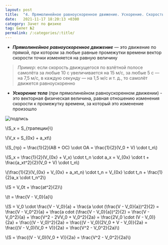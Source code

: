 ```yaml
---
layout: post
title:  "4. Прямолинейное равноускоренное движение. Ускорение. Скорость и перемещение при равноускоренном движении. Графическое представление прямолинейного равноускоренного механического движения"
date:   2021-11-17 18:20:13 +0300
category: Зачет по физике 
tag: Билет №2
permalink: /:categories/:title/
---
```




- ***Прямолинейное равноускоренное движение*** — это движение по прямой, при котором за любые равные промежутки времени вектор скорости точки изменяется на равную величину
> *Пример*: если скорость движущегося по взлётной полосе самолёта за любые 10 с увеличивается на 15 м/с, за любые 5 с — на 7,5 м/с, в каждую секунду — на 1,5 м/с и т. д., то самолёт движется равноускоренно

- ***Ускорение тела*** (при прямолинейном равноускоренном движении) - это векторная физическая величина, равная отношению изменения скорости к промежутку времени, за который это изменение произошло  

![подпись](https://sun9-14.userapi.com/impg/DUNxRs4HOvV-kNSxvtNpMX8LF2PJneg7-RlxKw/oLxnuA30pzU.jpg?size=1920x1142&quality=95&sign=a2c3e99778129897c19dad564b55ee38&type=album)

<p>\(S_x = S_{трапеции}\)</p>  

<p>\(V_x = S_{0x} + a_xt\)</p> 

<p>\(S_{тр} = \frac{1}{2}(AB + OC) \cdot OA = \frac{1}{2}(V_0 + V) \cdot t_n\)</p> 

<p>\(S_x = \frac{1}{2}(V_{0x} + V_x) \cdot t_n \cdot a_x = V_{0x} \cdot t + \frac{a_xt^2}{2}(V_0 + V) \cdot t_n\)</p> 

<p>\(\frac{1}{2}(V_{0x} + V_{0x} + a_xt_n) \cdot t_n = V_{0x} \cdot t_n + \frac{1}{2}a_x \cdot t_n^2\)</p> 

<p>\(S = V_0t + \frac{at^2}{2}\)</p>

<p>\(t = \frac{V - V_0}{a}\)</p>

<p>\(S = V_0 \cdot \frac{V - V_0}{a} + \frac{a \cdot (\frac{V - V_0}{a})^2}{2} = \frac{V - V_0^2}{a} + \frac{a cdot (\frac{V - V_0}{a})^2}{2} = \frac{V - V_0^2}{a} + \frac{V^2 - 2VV_0 + V_0^2}{2a} = \frac{2V_0 \cdot (V - V_0)}{2a} + \frac{(V - V_0)^2}{2a} = \frac{(V - V_0)(2V_0 + V - V_0)}{2a} = \frac{(V - V_0)(V_0 + V)}{2a} = \frac{V^2 - V_0^2}{2a}\)</p>

<p>\(S = \frac{(V - V_0)(V_0 + V)}{2a} = \frac{V^2 - V_0^2}{2a}\)</p>